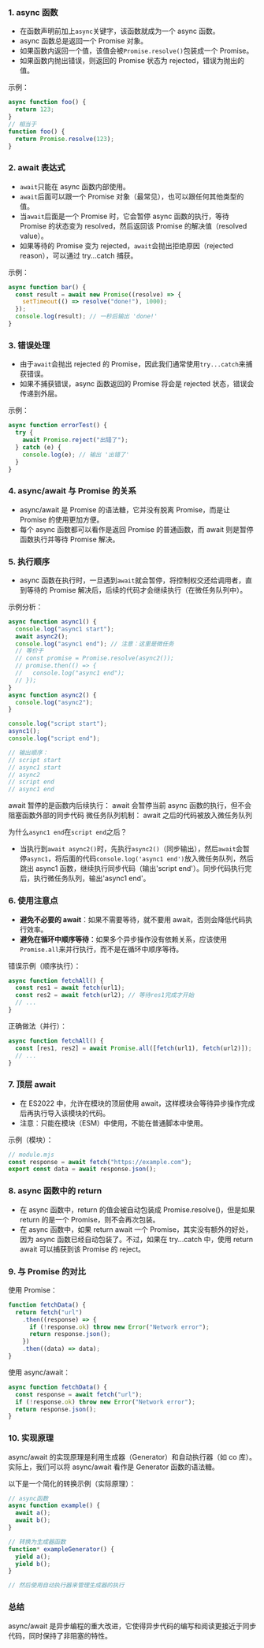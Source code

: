 ### 1. async 函数

- 在函数声明前加上`async`关键字，该函数就成为一个 async 函数。
- async 函数总是返回一个 Promise 对象。
- 如果函数内返回一个值，该值会被`Promise.resolve()`包装成一个 Promise。
- 如果函数内抛出错误，则返回的 Promise 状态为 rejected，错误为抛出的值。

示例：

```javascript
async function foo() {
  return 123;
}
// 相当于
function foo() {
  return Promise.resolve(123);
}
```

### 2. await 表达式

- `await`只能在 async 函数内部使用。
- `await`后面可以跟一个 Promise 对象（最常见），也可以跟任何其他类型的值。
- 当`await`后面是一个 Promise 时，它会暂停 async 函数的执行，等待 Promise 的状态变为 resolved，然后返回该 Promise 的解决值（resolved value）。
- 如果等待的 Promise 变为 rejected，`await`会抛出拒绝原因（rejected reason），可以通过 try...catch 捕获。

示例：

```javascript
async function bar() {
  const result = await new Promise((resolve) => {
    setTimeout(() => resolve("done!"), 1000);
  });
  console.log(result); // 一秒后输出 'done!'
}
```

### 3. 错误处理

- 由于`await`会抛出 rejected 的 Promise，因此我们通常使用`try...catch`来捕获错误。
- 如果不捕获错误，async 函数返回的 Promise 将会是 rejected 状态，错误会传递到外层。

示例：

```javascript
async function errorTest() {
  try {
    await Promise.reject("出错了");
  } catch (e) {
    console.log(e); // 输出 '出错了'
  }
}
```

### 4. async/await 与 Promise 的关系

- async/await 是 Promise 的语法糖，它并没有脱离 Promise，而是让 Promise 的使用更加方便。
- 每个 async 函数都可以看作是返回 Promise 的普通函数，而 await 则是暂停函数执行并等待 Promise 解决。

### 5. 执行顺序

- async 函数在执行时，一旦遇到`await`就会暂停，将控制权交还给调用者，直到等待的 Promise 解决后，后续的代码才会继续执行（在微任务队列中）。

示例分析：

```javascript
async function async1() {
  console.log("async1 start");
  await async2();
  console.log("async1 end"); // 注意：这里是微任务
  // 等价于
  // const promise = Promise.resolve(async2());
  // promise.then(() => {
  //   console.log("async1 end");
  // });
}
async function async2() {
  console.log("async2");
}

console.log("script start");
async1();
console.log("script end");

// 输出顺序：
// script start
// async1 start
// async2
// script end
// async1 end
```

await 暂停的是函数内后续执行：
await 会暂停当前 async 函数的执行，但不会阻塞函数外部的同步代码
微任务队列机制：
await 之后的代码被放入微任务队列

为什么`async1 end`在`script end`之后？

- 当执行到`await async2()`时，先执行`async2()`（同步输出），然后`await`会暂停`async1`，将后面的代码`console.log('async1 end')`放入微任务队列，然后跳出 async1 函数，继续执行同步代码（输出'script end'）。同步代码执行完后，执行微任务队列，输出'async1 end'。

### 6. 使用注意点

- **避免不必要的 await**：如果不需要等待，就不要用 await，否则会降低代码执行效率。
- **避免在循环中顺序等待**：如果多个异步操作没有依赖关系，应该使用`Promise.all`来并行执行，而不是在循环中顺序等待。

错误示例（顺序执行）：

```javascript
async function fetchAll() {
  const res1 = await fetch(url1);
  const res2 = await fetch(url2); // 等待res1完成才开始
  // ...
}
```

正确做法（并行）：

```javascript
async function fetchAll() {
  const [res1, res2] = await Promise.all([fetch(url1), fetch(url2)]);
  // ...
}
```

### 7. 顶层 await

- 在 ES2022 中，允许在模块的顶层使用 await，这样模块会等待异步操作完成后再执行导入该模块的代码。
- 注意：只能在模块（ESM）中使用，不能在普通脚本中使用。

示例（模块）：

```javascript
// module.mjs
const response = await fetch("https://example.com");
export const data = await response.json();
```

### 8. async 函数中的 return

- 在 async 函数中，return 的值会被自动包装成 Promise.resolve()，但是如果 return 的是一个 Promise，则不会再次包装。
- 在 async 函数中，如果 return await 一个 Promise，其实没有额外的好处，因为 async 函数已经自动包装了。不过，如果在 try...catch 中，使用 return await 可以捕获到该 Promise 的 reject。

### 9. 与 Promise 的对比

使用 Promise：

```javascript
function fetchData() {
  return fetch("url")
    .then((response) => {
      if (!response.ok) throw new Error("Network error");
      return response.json();
    })
    .then((data) => data);
}
```

使用 async/await：

```javascript
async function fetchData() {
  const response = await fetch("url");
  if (!response.ok) throw new Error("Network error");
  return response.json();
}
```

### 10. 实现原理

async/await 的实现原理是利用生成器（Generator）和自动执行器（如 co 库）。实际上，我们可以将 async/await 看作是 Generator 函数的语法糖。

以下是一个简化的转换示例（实际原理）：

```javascript
// async函数
async function example() {
  await a();
  await b();
}

// 转换为生成器函数
function* exampleGenerator() {
  yield a();
  yield b();
}

// 然后使用自动执行器来管理生成器的执行
```

### 总结

async/await 是异步编程的重大改进，它使得异步代码的编写和阅读更接近于同步代码，同时保持了非阻塞的特性。

```
